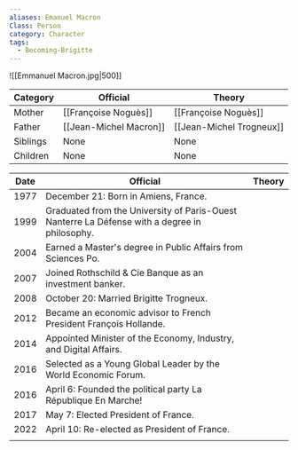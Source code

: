 ```yaml
---
aliases: Emanuel Macron
Class: Person
category: Character
tags:
  - Becoming-Brigitte
---
```

![[Emmanuel Macron.jpg|500]]


| Category | Official               | Theory                   |
| -------- | ---------------------- | ------------------------ |
| Mother   | [[Françoise Noguès]]   | [[Françoise Noguès]]     |
| Father   | [[Jean-Michel Macron]] | [[Jean-Michel Trogneux]] |
| Siblings | None                   | None                     |
| Children | None                   | None                     |


| Date | Official                                                                                      | Theory |
| ---- | --------------------------------------------------------------------------------------------- | ------ |
| 1977 | December 21: Born in Amiens, France.                                                          |        |
| 1999 | Graduated from the University of Paris-Ouest Nanterre La Défense with a degree in philosophy. |        |
| 2004 | Earned a Master's degree in Public Affairs from Sciences Po.                                  |        |
| 2007 | Joined Rothschild & Cie Banque as an investment banker.                                       |        |
| 2008 | October 20: Married Brigitte Trogneux.                                                        |        |
| 2012 | Became an economic advisor to French President François Hollande.                             |        |
| 2014 | Appointed Minister of the Economy, Industry, and Digital Affairs.                             |        |
| 2016 | Selected as a Young Global Leader by the World Economic Forum.                                |        |
| 2016 | April 6: Founded the political party La République En Marche!                                 |        |
| 2017 | May 7: Elected President of France.                                                           |        |
| 2022 | April 10: Re-elected as President of France.                                                  |        |
|      |                                                                                               |        |
